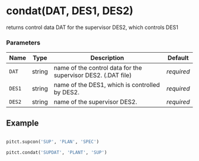 # condat(DAT, DES1, DES2)

returns control data DAT for the supervisor DES2, which controls DES1

### Parameters
| Name       | Type    | Description                                                          |  Default   |
|------------|---------|----------------------------------------------------------------------|------------|
| `DAT`      | string  | name of the control data for the supervisor DES2. (.DAT file)        | *required* |
| `DES1`     | string  | name of the DES1, which is controlled by DES2.                       | *required* |
| `DES2`     | string  | name of the supervisor DES2.                                         | *required* |


## Example

```python title="sample 1"

pitct.supcon('SUP', 'PLAN', 'SPEC')

pitct.condat('SUPDAT', 'PLANT', 'SUP')

```
